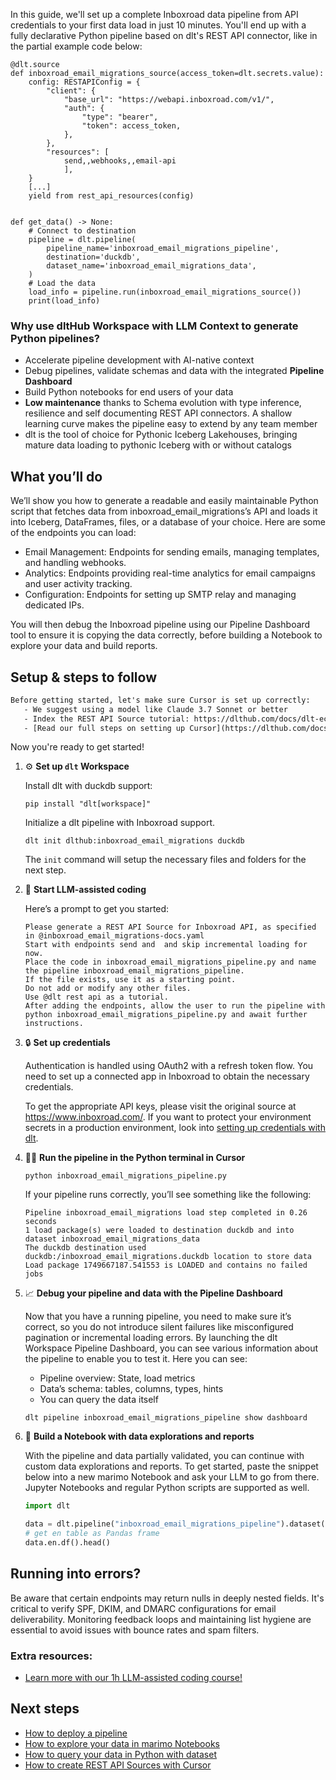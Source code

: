 In this guide, we'll set up a complete Inboxroad data pipeline from API credentials to your first data load in just 10 minutes. You'll end up with a fully declarative Python pipeline based on dlt's REST API connector, like in the partial example code below:

```python-outcome
@dlt.source
def inboxroad_email_migrations_source(access_token=dlt.secrets.value):
    config: RESTAPIConfig = {
        "client": {
            "base_url": "https://webapi.inboxroad.com/v1/",
            "auth": {
                "type": "bearer",
                "token": access_token,
            },
        },
        "resources": [
            send,,webhooks,,email-api
            ],
    }
    [...]
    yield from rest_api_resources(config)


def get_data() -> None:
    # Connect to destination
    pipeline = dlt.pipeline(
        pipeline_name='inboxroad_email_migrations_pipeline',
        destination='duckdb',
        dataset_name='inboxroad_email_migrations_data', 
    )
    # Load the data
    load_info = pipeline.run(inboxroad_email_migrations_source())
    print(load_info) 
```

### Why use dltHub Workspace with LLM Context to generate Python pipelines?

- Accelerate pipeline development with AI-native context
- Debug pipelines, validate schemas and data with the integrated **Pipeline Dashboard**
- Build Python notebooks for end users of your data
- **Low maintenance** thanks to Schema evolution with type inference, resilience and self documenting REST API connectors. A shallow learning curve makes the pipeline easy to extend by any team member
- dlt is the tool of choice for Pythonic Iceberg Lakehouses, bringing mature data loading to pythonic Iceberg with or without catalogs

## What you’ll do

We’ll show you how to generate a readable and easily maintainable Python script that fetches data from inboxroad_email_migrations’s API and loads it into Iceberg, DataFrames, files, or a database of your choice. Here are some of the endpoints you can load:

- Email Management: Endpoints for sending emails, managing templates, and handling webhooks.
- Analytics: Endpoints providing real-time analytics for email campaigns and user activity tracking.
- Configuration: Endpoints for setting up SMTP relay and managing dedicated IPs.

You will then debug the Inboxroad pipeline using our Pipeline Dashboard tool to ensure it is copying the data correctly, before building a Notebook to explore your data and build reports.

## Setup & steps to follow

```default
Before getting started, let's make sure Cursor is set up correctly:
   - We suggest using a model like Claude 3.7 Sonnet or better
   - Index the REST API Source tutorial: https://dlthub.com/docs/dlt-ecosystem/verified-sources/rest_api/ and add it to context as **@dlt rest api**
   - [Read our full steps on setting up Cursor](https://dlthub.com/docs/dlt-ecosystem/llm-tooling/cursor-restapi#23-configuring-cursor-with-documentation)
```

Now you're ready to get started!

1. ⚙️ **Set up `dlt` Workspace**
    
    Install dlt with duckdb support:
    ```shell
    pip install "dlt[workspace]"
    ```

    Initialize a dlt pipeline with Inboxroad support.
    ```shell
    dlt init dlthub:inboxroad_email_migrations duckdb
    ```

    The `init` command will setup the necessary files and folders for the next step.
    
2. 🤠 **Start LLM-assisted coding**
    
    Here’s a prompt to get you started:
    
    ```prompt
    Please generate a REST API Source for Inboxroad API, as specified in @inboxroad_email_migrations-docs.yaml 
    Start with endpoints send and  and skip incremental loading for now. 
    Place the code in inboxroad_email_migrations_pipeline.py and name the pipeline inboxroad_email_migrations_pipeline. 
    If the file exists, use it as a starting point. 
    Do not add or modify any other files. 
    Use @dlt rest api as a tutorial. 
    After adding the endpoints, allow the user to run the pipeline with python inboxroad_email_migrations_pipeline.py and await further instructions.
    ```

    
3. 🔒 **Set up credentials** 
    
    Authentication is handled using OAuth2 with a refresh token flow. You need to set up a connected app in Inboxroad to obtain the necessary credentials.
    
    To get the appropriate API keys, please visit the original source at https://www.inboxroad.com/.
    If you want to protect your environment secrets in a production environment, look into [setting up credentials with dlt](https://dlthub.com/docs/walkthroughs/add_credentials).
    
4. 🏃‍♀️ **Run the pipeline in the Python terminal in Cursor**
    
    ```shell
    python inboxroad_email_migrations_pipeline.py
    ```
    
    If your pipeline runs correctly, you’ll see something like the following:
    
    ```shell
    Pipeline inboxroad_email_migrations load step completed in 0.26 seconds
    1 load package(s) were loaded to destination duckdb and into dataset inboxroad_email_migrations_data
    The duckdb destination used duckdb:/inboxroad_email_migrations.duckdb location to store data
    Load package 1749667187.541553 is LOADED and contains no failed jobs
    ```
    
5. 📈 **Debug your pipeline and data with the Pipeline Dashboard**

    Now that you have a running pipeline, you need to make sure it’s correct, so you do not introduce silent failures like misconfigured pagination or incremental loading errors. By launching the dlt Workspace Pipeline Dashboard, you can see various information about the pipeline to enable you to test it. Here you can see:
    - Pipeline overview: State, load metrics
    - Data’s schema: tables, columns, types, hints
    - You can query the data itself
    
    ```shell
    dlt pipeline inboxroad_email_migrations_pipeline show dashboard
    ```
    
6. 🐍 **Build a Notebook with data explorations and reports**

    With the pipeline and data partially validated, you can continue with custom data explorations and reports. To get started, paste the snippet below into a new marimo Notebook and ask your LLM to go from there. Jupyter Notebooks and regular Python scripts are supported as well.

    
    ```python
    import dlt

   data = dlt.pipeline("inboxroad_email_migrations_pipeline").dataset()
   # get en table as Pandas frame
   data.en.df().head()
    ```

## Running into errors?

Be aware that certain endpoints may return nulls in deeply nested fields. It's critical to verify SPF, DKIM, and DMARC configurations for email deliverability. Monitoring feedback loops and maintaining list hygiene are essential to avoid issues with bounce rates and spam filters.

### Extra resources:

- [Learn more with our 1h LLM-assisted coding course!](https://www.youtube.com/watch?v=GGid70rnJuM)

## Next steps

- [How to deploy a pipeline](https://dlthub.com/docs/walkthroughs/deploy-a-pipeline)
- [How to explore your data in marimo Notebooks](https://dlthub.com/docs/general-usage/dataset-access/marimo)
- [How to query your data in Python with dataset](https://dlthub.com/docs/general-usage/dataset-access/dataset)
- [How to create REST API Sources with Cursor](https://dlthub.com/docs/dlt-ecosystem/llm-tooling/cursor-restapi)
